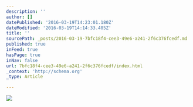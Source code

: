 ```yaml
---
description: ''
author: []
datePublished: '2016-03-19T14:23:01.180Z'
dateModified: '2016-03-19T14:14:33.405Z'
title: ''
sourcePath: _posts/2016-03-19-7bfc18f4-cee3-49e6-a241-2f6c376fcedf.md
published: true
inFeed: true
hasPage: true
inNav: false
url: 7bfc18f4-cee3-49e6-a241-2f6c376fcedf/index.html
_context: 'http://schema.org'
_type: Article

---
```

![](https://the-grid-user-content.s3-us-west-2.amazonaws.com/47620925-80c3-4d1d-b4ec-13c12ce360d4.png)